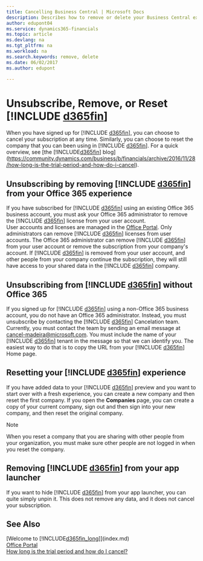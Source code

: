 ```yaml
---
title: Cancelling Business Central | Microsoft Docs
description: Describes how to remove or delete your Business Central experience.
author: edupont04
ms.service: dynamics365-financials
ms.topic: article
ms.devlang: na
ms.tgt_pltfrm: na
ms.workload: na
ms.search.keywords: remove, delete
ms.date: 06/02/2017
ms.author: edupont

---
```

# Unsubscribe, Remove, or Reset [!INCLUDE [d365fin](includes/d365fin_md.md)]
When you have signed up for [!INCLUDE [d365fin](includes/d365fin_md.md)], you can choose to cancel your subscription at any time. Similarly, you can choose to reset the company that you can been using in [!INCLUDE [d365fin](includes/d365fin_md.md)]. For a quick overview, see [the [!INCLUDE[d365fin](includes/d365fin_md.md)] blog](https://community.dynamics.com/business/b/financials/archive/2016/11/28/how-long-is-the-trial-period-and-how-do-i-cancel).  

## Unsubscribing by removing [!INCLUDE [d365fin](includes/d365fin_md.md)] from your Office 365 experience
If you have subscribed for [!INCLUDE [d365fin](includes/d365fin_md.md)] using an existing Office 365 business account, you must ask your Office 365 administrator to remove the [!INCLUDE [d365fin](includes/d365fin_md.md)] license from your user account.  
User accounts and licenses are managed in the [Office Portal](https://portal.office.com). Only administrators can remove [!INCLUDE [d365fin](includes/d365fin_md.md)] licenses from user accounts. The Office 365 administrator can remove [!INCLUDE [d365fin](includes/d365fin_md.md)] from your user account or remove the subscription from your company's account. If [!INCLUDE [d365fin](includes/d365fin_md.md)] is removed from your user account, and other people from your company continue the subscription, they will still have access to your shared data in the [!INCLUDE [d365fin](includes/d365fin_md.md)] company.  

## Unsubscribing from [!INCLUDE [d365fin](includes/d365fin_md.md)] without Office 365
If you signed up for [!INCLUDE [d365fin](includes/d365fin_md.md)] using a non-Office 365 business account, you do not have an Office 365 administrator. Instead, you must unsubscribe by contacting the [!INCLUDE [d365fin](includes/d365fin_md.md)] Cancelation team. Currently, you must contact the team by sending an email message at cancel-madeira@microsoft.com. You must include the name of your [!INCLUDE [d365fin](includes/d365fin_md.md)] tenant in the message so that we can identify you. The easiest way to do that is to copy the URL from your [!INCLUDE [d365fin](includes/d365fin_md.md)] Home page.  

## Resetting your [!INCLUDE [d365fin](includes/d365fin_md.md)] experience
If you have added data to your [!INCLUDE [d365fin](includes/d365fin_md.md)] preview and you want to start over with a fresh experience, you can create a new company and then reset the first company. If you open the **Companies** page, you can create a copy of your current company, sign out and then sign into your new company, and then reset the original company.  
> [!NOTE]  
>   When you reset a company that you are sharing with other people from your organization, you must make sure other people are not logged in when you reset the company.  

## Removing [!INCLUDE [d365fin](includes/d365fin_md.md)] from your app launcher
If you want to hide [!INCLUDE [d365fin](includes/d365fin_md.md)] from your app launcher, you can quite simply unpin it. This does not remove any data, and it does not cancel your subscription.  

## See Also
[Welcome to [!INCLUDE[d365fin_long](includes/d365fin_long_md.md)]](index.md)  
[Office Portal](https://portal.office.com)  
[How long is the trial period and how do I cancel?](https://community.dynamics.com/business/b/financials/archive/2016/11/28/how-long-is-the-trial-period-and-how-do-i-cancel)  
